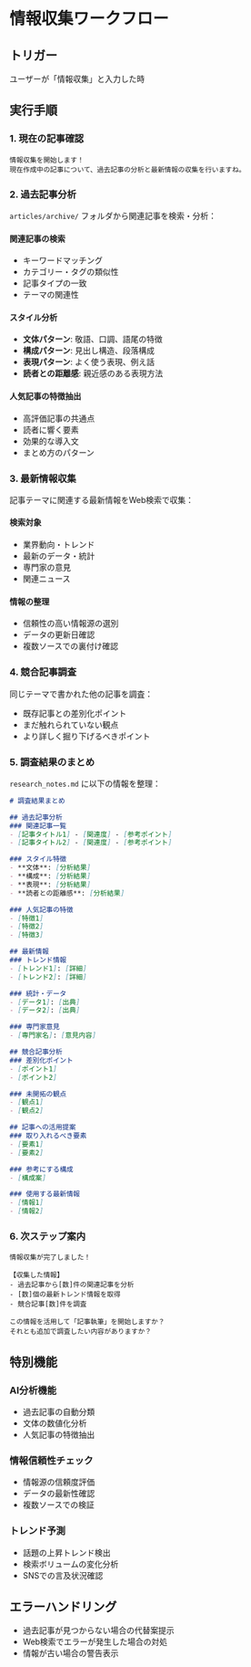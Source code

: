 # 情報収集ワークフロー

## トリガー
ユーザーが「情報収集」と入力した時

## 実行手順

### 1. 現在の記事確認
```
情報収集を開始します！
現在作成中の記事について、過去記事の分析と最新情報の収集を行いますね。
```

### 2. 過去記事分析
`articles/archive/` フォルダから関連記事を検索・分析：

#### 関連記事の検索
- キーワードマッチング
- カテゴリー・タグの類似性
- 記事タイプの一致
- テーマの関連性

#### スタイル分析
- **文体パターン**: 敬語、口調、語尾の特徴
- **構成パターン**: 見出し構造、段落構成
- **表現パターン**: よく使う表現、例え話
- **読者との距離感**: 親近感のある表現方法

#### 人気記事の特徴抽出
- 高評価記事の共通点
- 読者に響く要素
- 効果的な導入文
- まとめ方のパターン

### 3. 最新情報収集
記事テーマに関連する最新情報をWeb検索で収集：

#### 検索対象
- 業界動向・トレンド
- 最新のデータ・統計
- 専門家の意見
- 関連ニュース

#### 情報の整理
- 信頼性の高い情報源の選別
- データの更新日確認
- 複数ソースでの裏付け確認

### 4. 競合記事調査
同じテーマで書かれた他の記事を調査：
- 既存記事との差別化ポイント
- まだ触れられていない観点
- より詳しく掘り下げるべきポイント

### 5. 調査結果のまとめ
`research_notes.md` に以下の情報を整理：

```markdown
# 調査結果まとめ

## 過去記事分析
### 関連記事一覧
- [記事タイトル1] - [関連度] - [参考ポイント]
- [記事タイトル2] - [関連度] - [参考ポイント]

### スタイル特徴
- **文体**: [分析結果]
- **構成**: [分析結果]  
- **表現**: [分析結果]
- **読者との距離感**: [分析結果]

### 人気記事の特徴
- [特徴1]
- [特徴2]
- [特徴3]

## 最新情報
### トレンド情報
- [トレンド1]: [詳細]
- [トレンド2]: [詳細]

### 統計・データ
- [データ1]: [出典]
- [データ2]: [出典]

### 専門家意見
- [専門家名]: [意見内容]

## 競合記事分析
### 差別化ポイント
- [ポイント1]
- [ポイント2]

### 未開拓の観点
- [観点1]
- [観点2]

## 記事への活用提案
### 取り入れるべき要素
- [要素1]
- [要素2]

### 参考にする構成
- [構成案]

### 使用する最新情報
- [情報1]
- [情報2]
```

### 6. 次ステップ案内
```
情報収集が完了しました！

【収集した情報】
- 過去記事から[数]件の関連記事を分析
- [数]個の最新トレンド情報を取得
- 競合記事[数]件を調査

この情報を活用して「記事執筆」を開始しますか？
それとも追加で調査したい内容がありますか？
```

## 特別機能

### AI分析機能
- 過去記事の自動分類
- 文体の数値化分析
- 人気記事の特徴抽出

### 情報信頼性チェック
- 情報源の信頼度評価
- データの最新性確認
- 複数ソースでの検証

### トレンド予測
- 話題の上昇トレンド検出
- 検索ボリュームの変化分析
- SNSでの言及状況確認

## エラーハンドリング
- 過去記事が見つからない場合の代替案提示
- Web検索でエラーが発生した場合の対処
- 情報が古い場合の警告表示 